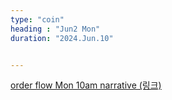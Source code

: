 ```yaml
---
type: "coin"
heading : "Jun2 Mon"
duration: "2024.Jun.10"


---
```

 



[order flow Mon 10am narrative (링크)](/todo/images/order-flow-2024-06-10-10AM.png)

